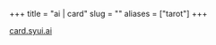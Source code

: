+++
title = "ai | card"
slug = ""
aliases = ["tarot"]
+++


<link rel="stylesheet" href="/css/img.css" />
<div id=app></div>
<script src=/tarot/chunk-vendors.js></script>
<script src=/tarot/app.js></script>

[card.syui.ai](https://card.syui.ai)
